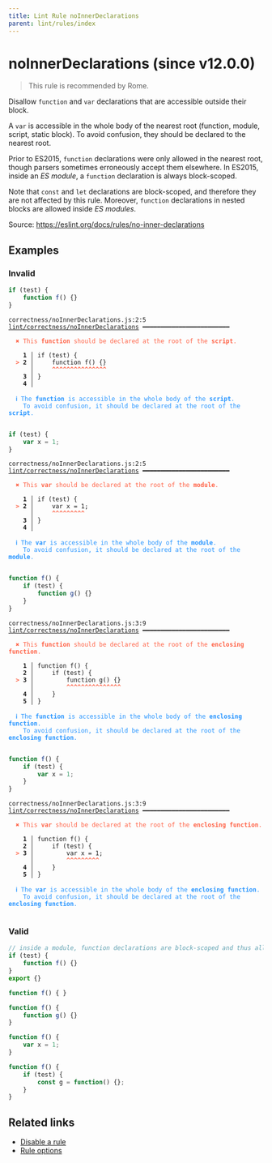 ```yaml
---
title: Lint Rule noInnerDeclarations
parent: lint/rules/index
---
```


# noInnerDeclarations (since v12.0.0)

> This rule is recommended by Rome.

Disallow `function` and `var` declarations that are accessible outside their block.

A `var` is accessible in the whole body of the nearest root (function, module, script, static block).
To avoid confusion, they should be declared to the nearest root.

Prior to ES2015, `function` declarations were only allowed in the nearest root,
though parsers sometimes erroneously accept them elsewhere.
In ES2015, inside an _ES module_, a `function` declaration is always block-scoped.

Note that `const` and `let` declarations are block-scoped,
and therefore they are not affected by this rule.
Moreover, `function` declarations in nested blocks are allowed inside _ES modules_.

Source: https://eslint.org/docs/rules/no-inner-declarations

## Examples

### Invalid

```js
if (test) {
    function f() {}
}
```

<pre class="language-text"><code class="language-text">correctness/noInnerDeclarations.js:2:5 <a href="/docs/lint/rules/noInnerDeclarations">lint/correctness/noInnerDeclarations</a> ━━━━━━━━━━━━━━━━━━━━━━━━

<strong><span style="color: Tomato;">  </span></strong><strong><span style="color: Tomato;">✖</span></strong> <span style="color: Tomato;">This </span><span style="color: Tomato;"><strong>function</strong></span><span style="color: Tomato;"> should be declared at the root of the </span><span style="color: Tomato;"><strong>script</strong></span><span style="color: Tomato;">.</span>

    <strong>1 │ </strong>if (test) {
<strong><span style="color: Tomato;">  </span></strong><strong><span style="color: Tomato;">&gt;</span></strong> <strong>2 │ </strong>    function f() {}
   <strong>   │ </strong>    <strong><span style="color: Tomato;">^</span></strong><strong><span style="color: Tomato;">^</span></strong><strong><span style="color: Tomato;">^</span></strong><strong><span style="color: Tomato;">^</span></strong><strong><span style="color: Tomato;">^</span></strong><strong><span style="color: Tomato;">^</span></strong><strong><span style="color: Tomato;">^</span></strong><strong><span style="color: Tomato;">^</span></strong><strong><span style="color: Tomato;">^</span></strong><strong><span style="color: Tomato;">^</span></strong><strong><span style="color: Tomato;">^</span></strong><strong><span style="color: Tomato;">^</span></strong><strong><span style="color: Tomato;">^</span></strong><strong><span style="color: Tomato;">^</span></strong><strong><span style="color: Tomato;">^</span></strong>
    <strong>3 │ </strong>}
    <strong>4 │ </strong>

<strong><span style="color: rgb(38, 148, 255);">  </span></strong><strong><span style="color: rgb(38, 148, 255);">ℹ</span></strong> <span style="color: rgb(38, 148, 255);">The </span><span style="color: rgb(38, 148, 255);"><strong>function</strong></span><span style="color: rgb(38, 148, 255);"> is accessible in the whole body of the </span><span style="color: rgb(38, 148, 255);"><strong>script</strong></span><span style="color: rgb(38, 148, 255);">.
</span><span style="color: rgb(38, 148, 255);">  </span><span style="color: rgb(38, 148, 255);">  </span><span style="color: rgb(38, 148, 255);">To avoid confusion, it should be declared at the root of the </span><span style="color: rgb(38, 148, 255);"><strong>script</strong></span><span style="color: rgb(38, 148, 255);">.</span>

</code></pre>

```jsx
if (test) {
    var x = 1;
}
```

<pre class="language-text"><code class="language-text">correctness/noInnerDeclarations.js:2:5 <a href="/docs/lint/rules/noInnerDeclarations">lint/correctness/noInnerDeclarations</a> ━━━━━━━━━━━━━━━━━━━━━━━━

<strong><span style="color: Tomato;">  </span></strong><strong><span style="color: Tomato;">✖</span></strong> <span style="color: Tomato;">This </span><span style="color: Tomato;"><strong>var</strong></span><span style="color: Tomato;"> should be declared at the root of the </span><span style="color: Tomato;"><strong>module</strong></span><span style="color: Tomato;">.</span>

    <strong>1 │ </strong>if (test) {
<strong><span style="color: Tomato;">  </span></strong><strong><span style="color: Tomato;">&gt;</span></strong> <strong>2 │ </strong>    var x = 1;
   <strong>   │ </strong>    <strong><span style="color: Tomato;">^</span></strong><strong><span style="color: Tomato;">^</span></strong><strong><span style="color: Tomato;">^</span></strong><strong><span style="color: Tomato;">^</span></strong><strong><span style="color: Tomato;">^</span></strong><strong><span style="color: Tomato;">^</span></strong><strong><span style="color: Tomato;">^</span></strong><strong><span style="color: Tomato;">^</span></strong><strong><span style="color: Tomato;">^</span></strong>
    <strong>3 │ </strong>}
    <strong>4 │ </strong>

<strong><span style="color: rgb(38, 148, 255);">  </span></strong><strong><span style="color: rgb(38, 148, 255);">ℹ</span></strong> <span style="color: rgb(38, 148, 255);">The </span><span style="color: rgb(38, 148, 255);"><strong>var</strong></span><span style="color: rgb(38, 148, 255);"> is accessible in the whole body of the </span><span style="color: rgb(38, 148, 255);"><strong>module</strong></span><span style="color: rgb(38, 148, 255);">.
</span><span style="color: rgb(38, 148, 255);">  </span><span style="color: rgb(38, 148, 255);">  </span><span style="color: rgb(38, 148, 255);">To avoid confusion, it should be declared at the root of the </span><span style="color: rgb(38, 148, 255);"><strong>module</strong></span><span style="color: rgb(38, 148, 255);">.</span>

</code></pre>

```js
function f() {
    if (test) {
        function g() {}
    }
}
```

<pre class="language-text"><code class="language-text">correctness/noInnerDeclarations.js:3:9 <a href="/docs/lint/rules/noInnerDeclarations">lint/correctness/noInnerDeclarations</a> ━━━━━━━━━━━━━━━━━━━━━━━━

<strong><span style="color: Tomato;">  </span></strong><strong><span style="color: Tomato;">✖</span></strong> <span style="color: Tomato;">This </span><span style="color: Tomato;"><strong>function</strong></span><span style="color: Tomato;"> should be declared at the root of the </span><span style="color: Tomato;"><strong>enclosing function</strong></span><span style="color: Tomato;">.</span>

    <strong>1 │ </strong>function f() {
    <strong>2 │ </strong>    if (test) {
<strong><span style="color: Tomato;">  </span></strong><strong><span style="color: Tomato;">&gt;</span></strong> <strong>3 │ </strong>        function g() {}
   <strong>   │ </strong>        <strong><span style="color: Tomato;">^</span></strong><strong><span style="color: Tomato;">^</span></strong><strong><span style="color: Tomato;">^</span></strong><strong><span style="color: Tomato;">^</span></strong><strong><span style="color: Tomato;">^</span></strong><strong><span style="color: Tomato;">^</span></strong><strong><span style="color: Tomato;">^</span></strong><strong><span style="color: Tomato;">^</span></strong><strong><span style="color: Tomato;">^</span></strong><strong><span style="color: Tomato;">^</span></strong><strong><span style="color: Tomato;">^</span></strong><strong><span style="color: Tomato;">^</span></strong><strong><span style="color: Tomato;">^</span></strong><strong><span style="color: Tomato;">^</span></strong><strong><span style="color: Tomato;">^</span></strong>
    <strong>4 │ </strong>    }
    <strong>5 │ </strong>}

<strong><span style="color: rgb(38, 148, 255);">  </span></strong><strong><span style="color: rgb(38, 148, 255);">ℹ</span></strong> <span style="color: rgb(38, 148, 255);">The </span><span style="color: rgb(38, 148, 255);"><strong>function</strong></span><span style="color: rgb(38, 148, 255);"> is accessible in the whole body of the </span><span style="color: rgb(38, 148, 255);"><strong>enclosing function</strong></span><span style="color: rgb(38, 148, 255);">.
</span><span style="color: rgb(38, 148, 255);">  </span><span style="color: rgb(38, 148, 255);">  </span><span style="color: rgb(38, 148, 255);">To avoid confusion, it should be declared at the root of the </span><span style="color: rgb(38, 148, 255);"><strong>enclosing function</strong></span><span style="color: rgb(38, 148, 255);">.</span>

</code></pre>

```jsx
function f() {
    if (test) {
        var x = 1;
    }
}
```

<pre class="language-text"><code class="language-text">correctness/noInnerDeclarations.js:3:9 <a href="/docs/lint/rules/noInnerDeclarations">lint/correctness/noInnerDeclarations</a> ━━━━━━━━━━━━━━━━━━━━━━━━

<strong><span style="color: Tomato;">  </span></strong><strong><span style="color: Tomato;">✖</span></strong> <span style="color: Tomato;">This </span><span style="color: Tomato;"><strong>var</strong></span><span style="color: Tomato;"> should be declared at the root of the </span><span style="color: Tomato;"><strong>enclosing function</strong></span><span style="color: Tomato;">.</span>

    <strong>1 │ </strong>function f() {
    <strong>2 │ </strong>    if (test) {
<strong><span style="color: Tomato;">  </span></strong><strong><span style="color: Tomato;">&gt;</span></strong> <strong>3 │ </strong>        var x = 1;
   <strong>   │ </strong>        <strong><span style="color: Tomato;">^</span></strong><strong><span style="color: Tomato;">^</span></strong><strong><span style="color: Tomato;">^</span></strong><strong><span style="color: Tomato;">^</span></strong><strong><span style="color: Tomato;">^</span></strong><strong><span style="color: Tomato;">^</span></strong><strong><span style="color: Tomato;">^</span></strong><strong><span style="color: Tomato;">^</span></strong><strong><span style="color: Tomato;">^</span></strong>
    <strong>4 │ </strong>    }
    <strong>5 │ </strong>}

<strong><span style="color: rgb(38, 148, 255);">  </span></strong><strong><span style="color: rgb(38, 148, 255);">ℹ</span></strong> <span style="color: rgb(38, 148, 255);">The </span><span style="color: rgb(38, 148, 255);"><strong>var</strong></span><span style="color: rgb(38, 148, 255);"> is accessible in the whole body of the </span><span style="color: rgb(38, 148, 255);"><strong>enclosing function</strong></span><span style="color: rgb(38, 148, 255);">.
</span><span style="color: rgb(38, 148, 255);">  </span><span style="color: rgb(38, 148, 255);">  </span><span style="color: rgb(38, 148, 255);">To avoid confusion, it should be declared at the root of the </span><span style="color: rgb(38, 148, 255);"><strong>enclosing function</strong></span><span style="color: rgb(38, 148, 255);">.</span>

</code></pre>

### Valid

```jsx
// inside a module, function declarations are block-scoped and thus allowed.
if (test) {
    function f() {}
}
export {}
```

```jsx
function f() { }
```

```jsx
function f() {
    function g() {}
}
```

```jsx
function f() {
    var x = 1;
}
```

```jsx
function f() {
    if (test) {
        const g = function() {};
    }
}
```

## Related links

- [Disable a rule](/linter/#disable-a-lint-rule)
- [Rule options](/linter/#rule-options)

